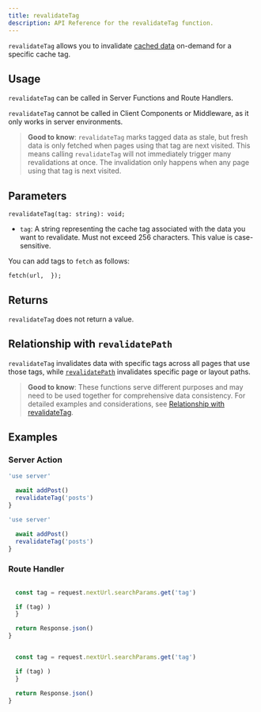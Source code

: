 ```yaml
---
title: revalidateTag
description: API Reference for the revalidateTag function.
---
```


`revalidateTag` allows you to invalidate [cached data](/docs/app/guides/caching) on-demand for a specific cache tag.

## Usage

`revalidateTag` can be called in Server Functions and Route Handlers.

`revalidateTag` cannot be called in Client Components or Middleware, as it only works in server environments.

> **Good to know**: `revalidateTag` marks tagged data as stale, but fresh data is only fetched when pages using that tag are next visited. This means calling `revalidateTag` will not immediately trigger many revalidations at once. The invalidation only happens when any page using that tag is next visited.

## Parameters

```tsx
revalidateTag(tag: string): void;
```

- `tag`: A string representing the cache tag associated with the data you want to revalidate. Must not exceed 256 characters. This value is case-sensitive.

You can add tags to `fetch` as follows:

```tsx
fetch(url,  });
```

## Returns

`revalidateTag` does not return a value.

## Relationship with `revalidatePath`

`revalidateTag` invalidates data with specific tags across all pages that use those tags, while [`revalidatePath`](/docs/app/api-reference/functions/revalidatePath) invalidates specific page or layout paths.

> **Good to know**: These functions serve different purposes and may need to be used together for comprehensive data consistency. For detailed examples and considerations, see [Relationship with revalidateTag](/docs/app/api-reference/functions/revalidatePath#relationship-with-revalidatetag).

## Examples

### Server Action

```ts filename="app/actions.ts" switcher
'use server'

  await addPost()
  revalidateTag('posts')
}
```

```js filename="app/actions.js" switcher
'use server'

  await addPost()
  revalidateTag('posts')
}
```

### Route Handler

```ts filename="app/api/revalidate/route.ts" switcher

  const tag = request.nextUrl.searchParams.get('tag')

  if (tag) )
  }

  return Response.json()
}
```

```js filename="app/api/revalidate/route.js" switcher

  const tag = request.nextUrl.searchParams.get('tag')

  if (tag) )
  }

  return Response.json()
}
```